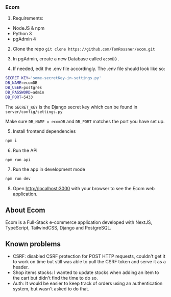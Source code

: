 ### Ecom

1. Requirements:
  - NodeJS & npm
  - Python 3
  - pgAdmin 4

2. Clone the repo
  ```git clone https://github.com/TomRossner/ecom.git```

3. In pgAdmin, create a new Database called ```ecomDB``` .

4. If needed, edit the .env file accordingly. The .env file should look like so:

  ```bash
SECRET_KEY='some-secretKey-in-settings.py'
DB_NAME=ecomDB
DB_USER=postgres
DB_PASSWORD=admin
DB_PORT=5433
  ```
The ```SECRET_KEY``` is the Django secret key which can be found in ```server/config/settings.py```

Make sure ```DB_NAME = ecomDB``` and ```DB_PORT``` matches the port you have set up.

5. Install frontend dependencies

```bash
npm i
```
6. Run the API

```bash
npm run api
```
7. Run the app in development mode

```bash
npm run dev
```

8. Open [http://localhost:3000](http://localhost:3000) with your browser to see the Ecom web application.


## About Ecom

Ecom is a Full-Stack e-commerce application developed with NextJS, TypeScript, TailwindCSS, Django and PostgreSQL.

## Known problems

- CSRF: disabled CSRF protection for POST HTTP requests, couldn't get it to work on time but still was able to pull the CSRF token and serve it as a header.
- Shop items stocks: I wanted to update stocks when adding an item to the cart but didn't find the time to do so.
- Auth: It would be easier to keep track of orders using an authentication system, but wasn't asked to do that.

